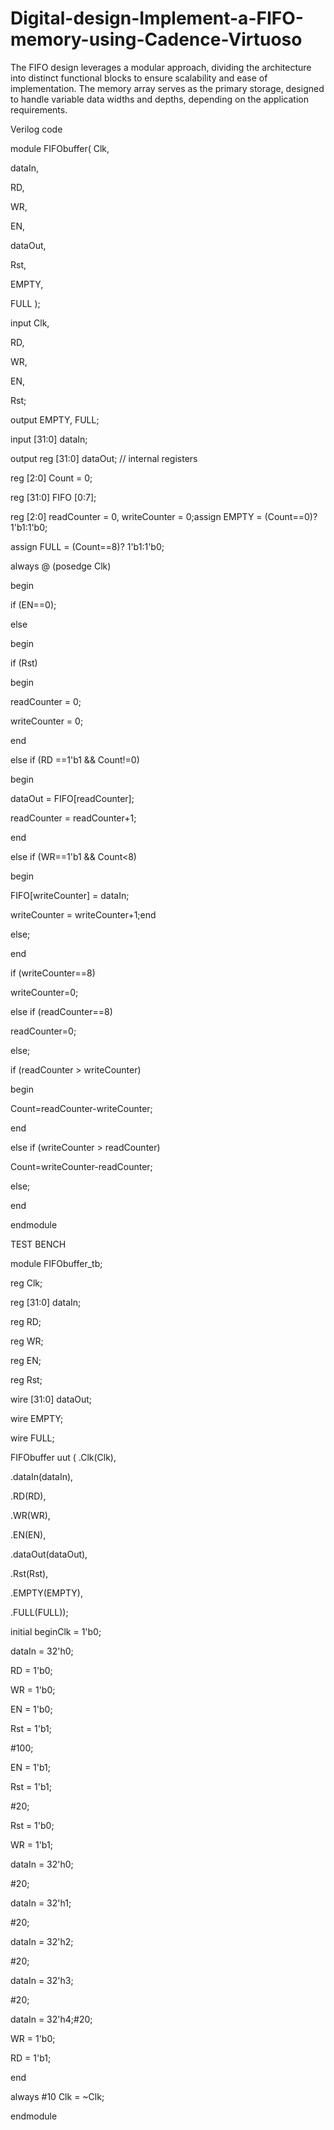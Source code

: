 # Digital-design-Implement-a-FIFO-memory-using-Cadence-Virtuoso
The FIFO design leverages a modular approach, dividing the architecture into distinct functional  blocks to ensure scalability and ease of implementation. The memory array serves as the primary  storage, designed to handle variable data widths and depths, depending on the application  requirements. 

Verilog code

module FIFObuffer( Clk, 

dataIn, 

RD, 

WR, 

EN, 

dataOut, 

Rst, 

EMPTY, 

FULL ); 

input Clk, 

RD, 

WR, 

EN, 

Rst; 

output EMPTY, FULL; 

input [31:0] dataIn; 

output reg [31:0] dataOut; // internal registers 

reg [2:0] Count = 0; 

reg [31:0] FIFO [0:7]; 

reg [2:0] readCounter = 0, writeCounter = 0;assign EMPTY = (Count==0)? 1'b1:1'b0; 

assign FULL = (Count==8)? 1'b1:1'b0; 

always @ (posedge Clk) 

begin 

if (EN==0); 

else 

begin 

if (Rst) 

begin 

readCounter = 0; 

writeCounter = 0; 

end 

else if (RD ==1'b1 && Count!=0) 

begin 

dataOut = FIFO[readCounter]; 

readCounter = readCounter+1; 

end 

else if (WR==1'b1 && Count<8) 

begin 

FIFO[writeCounter] = dataIn; 

writeCounter = writeCounter+1;end 

else; 

end 

if (writeCounter==8) 

writeCounter=0; 

else if (readCounter==8) 

readCounter=0; 

else; 

if (readCounter > writeCounter) 

begin 

Count=readCounter-writeCounter; 

end 

else if (writeCounter > readCounter) 

Count=writeCounter-readCounter; 

else; 

end 

endmodule

TEST BENCH

module FIFObuffer_tb; 

reg Clk; 

reg [31:0] dataIn; 

reg RD; 

reg WR; 

reg EN; 

reg Rst; 

wire [31:0] dataOut; 

wire EMPTY; 

wire FULL; 

FIFObuffer uut ( .Clk(Clk), 

.dataIn(dataIn), 

.RD(RD), 

.WR(WR), 

.EN(EN), 

.dataOut(dataOut), 

.Rst(Rst), 

.EMPTY(EMPTY), 

.FULL(FULL)); 

initial beginClk = 1'b0; 

dataIn = 32'h0; 

RD = 1'b0; 

WR = 1'b0; 

EN = 1'b0; 

Rst = 1'b1; 

#100; 

EN = 1'b1; 

Rst = 1'b1; 

#20; 

Rst = 1'b0; 

WR = 1'b1; 

dataIn = 32'h0; 

#20; 

dataIn = 32'h1; 

#20; 

dataIn = 32'h2; 

#20; 

dataIn = 32'h3; 

#20; 

dataIn = 32'h4;#20; 

WR = 1'b0; 

RD = 1'b1; 

end 

always #10 Clk = ~Clk; 

endmodule
